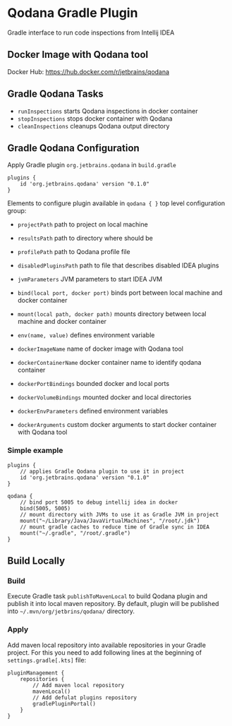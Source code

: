 # Qodana Gradle Plugin
Gradle interface to run code inspections from Intellij IDEA

## Docker Image with Qodana tool

Docker Hub: https://hub.docker.com/r/jetbrains/qodana

## Gradle Qodana Tasks

* `runInspections` starts Qodana inspections in docker container
* `stopInspections` stops docker container with Qodana
* `cleanInspections` cleanups Qodana output directory

## Gradle Qodana Configuration

Apply Gradle plugin `org.jetbrains.qodana` in `build.gradle`
```
plugins {
    id 'org.jetbrains.qodana' version "0.1.0"
}
```
Elements to configure plugin available in `qodana { }` top level configuration group:

* `projectPath` path to project on local machine
* `resultsPath` path to directory where should be 
* `profilePath` path to Qodana profile file
* `disabledPluginsPath` path to file that describes disabled IDEA plugins
* `jvmParameters` JVM parameters to start IDEA JVM


* `bind(local port, docker port)` binds port between local machine and docker container
* `mount(local path, docker path)` mounts directory between local machine and docker container
* `env(name, value)` defines environment variable


* `dockerImageName` name of docker image with Qodana tool
* `dockerContainerName` docker container name to identify qodana container
* `dockerPortBindings` bounded docker and local ports
* `dockerVolumeBindings` mounted docker and local directories
* `dockerEnvParameters` defined environment variables
* `dockerArguments` custom docker arguments to start docker container with Qodana tool

### Simple example
```
plugins {
    // applies Gradle Qodana plugin to use it in project
    id 'org.jetbrains.qodana' version "0.1.0"
}

qodana {
    // bind port 5005 to debug intellij idea in docker
    bind(5005, 5005)
    // mount directory with JVMs to use it as Gradle JVM in project
    mount("~/Library/Java/JavaVirtualMachines", "/root/.jdk")
    // mount gradle caches to reduce time of Gradle sync in IDEA
    mount("~/.gradle", "/root/.gradle")
}
```

## Build Locally

### Build 

Execute Gradle task `publishToMavenLocal` to build Qodana plugin and publish it into local maven repository.
By default, plugin will be published into `~/.mvn/org/jetbrins/qodana/` directory.

### Apply

Add maven local repository into available repositories in your Gradle project.
For this you need to add following lines at the beginning of `settings.gradle[.kts]` file:
```
pluginManagement {
    repositories {
        // Add maven local repository
        mavenLocal()
        // Add defulat plugins repository
        gradlePluginPortal()
    }
}
```
